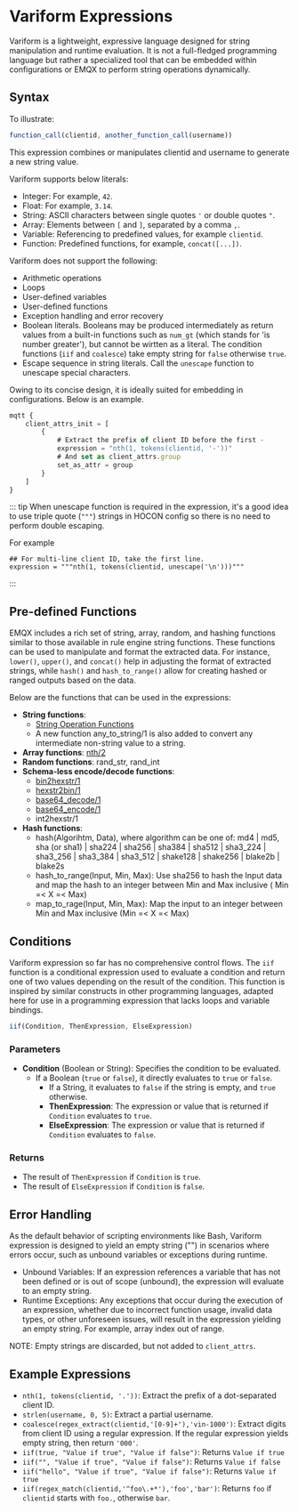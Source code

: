 # Variform Expressions

Variform is a lightweight, expressive language designed for string manipulation and runtime evaluation.
It is not a full-fledged programming language but rather a specialized tool that can be embedded within
configurations or EMQX to perform string operations dynamically.

## Syntax

To illustrate:

```js
function_call(clientid, another_function_call(username))
```

This expression combines or manipulates clientid and username to generate a new string value.

Variform supports below literals:

- Integer: For example, `42`.
- Float: For example, `3.14`.
- String: ASCII characters between single quotes `'` or double quotes `"`.
- Array: Elements between `[` and `]`, separated by a comma `,`.
- Variable: Referencing to predefined values, for example `clientid`.
- Function: Predefined functions, for example, `concat([...])`.

Variform does not support the following:

- Arithmetic operations
- Loops
- User-defined variables
- User-defined functions
- Exception handling and error recovery
- Boolean literals. Booleans may be produced intermediately as return values from a built-in functions such as `num_gt` (which stands for 'is number greater'),
  but cannot be wirtten as a literal. The condition functions (`iif` and `coalesce`) take empty string for `false` otherwise `true`.
- Escape sequence in string literals. Call the `unescape` function to unescape special characters.

Owing to its concise design, it is ideally suited for embedding in configurations. Below is an example.

```js
mqtt {
    client_attrs_init = [
        {
            # Extract the prefix of client ID before the first -
            expression = "nth(1, tokens(clientid, '-'))"
            # And set as client_attrs.group
            set_as_attr = group
        }
    ]
}
```

::: tip
When unescape function is required in the expression, it's a good idea to use triple quote (`"""`) strings in HOCON config
so there is no need to perform double escaping.

For example

```
## For multi-line client ID, take the first line.
expression = """nth(1, tokens(clientid, unescape('\n')))"""
```
:::

## Pre-defined Functions

EMQX includes a rich set of string, array, random, and hashing functions similar to those available in rule engine string functions.
These functions can be used to manipulate and format the extracted data. For instance, `lower()`, `upper()`,
and `concat()` help in adjusting the format of extracted strings, while `hash()` and `hash_to_range()` allow for creating hashed or ranged outputs based on the data.

Below are the functions that can be used in the expressions:

- **String functions**:
  - [String Operation Functions](../data-integration/rule-sql-builtin-functions.md#string-operation-functions)
  - A new function any_to_string/1 is also added to convert any intermediate non-string value to a string.
- **Array functions**: [nth/2](../data-integration/rule-sql-builtin-functions.md#nth-n-integer-array-array-any)
- **Random functions**: rand_str, rand_int
- **Schema-less encode/decode functions**:
  - [bin2hexstr/1](../data-integration/rule-sql-builtin-functions.md#bin2hexstr-data-binary-string)
  - [hexstr2bin/1](../data-integration/rule-sql-builtin-functions.md#hexstr2bin-data-string-binary)
  - [base64_decode/1](../data-integration/rule-sql-builtin-functions.md#base64-decode-data-string-bytes-string)
  - [base64_encode/1](../data-integration/rule-sql-builtin-functions.md#base64-encode-data-string-bytes-string)
  - int2hexstr/1
- **Hash functions**:
  - hash(Algorihtm, Data), where  algorithm can be one of: md4 | md5, sha (or sha1) | sha224 | sha256 | sha384 | sha512 | sha3_224 | sha3_256 | sha3_384 | sha3_512 | shake128 | shake256 | blake2b | blake2s
  - hash_to_range(Input, Min, Max): Use sha256 to hash the Input data and map the hash to an integer between Min and Max inclusive ( Min =< X =< Max)
  - map_to_rage(Input, Min, Max): Map the input to an integer between Min and Max inclusive (Min =< X =< Max)

## Conditions

Variform expression so far has no comprehensive control flows. The `iif` function is a conditional expression used
to evaluate a condition and return one of two values depending on the result of the condition. This function is
inspired by similar constructs in other programming languages, adapted here for use in a programming expression
that lacks loops and variable bindings.

```js
iif(Condition, ThenExpression, ElseExpression)
```

### Parameters

- **Condition** (Boolean or String): Specifies the condition to be evaluated.
  - If a Boolean (`true` or `false`), it directly evaluates to `true` or `false`.
    - If a String, it evaluates to `false` if the string is empty, and `true` otherwise.
    - **ThenExpression**: The expression or value that is returned if `Condition` evaluates to `true`.
    - **ElseExpression**: The expression or value that is returned if `Condition` evaluates to `false`.

### Returns

- The result of `ThenExpression` if `Condition` is `true`.
- The result of `ElseExpression` if `Condition` is `false`.

## Error Handling

As the default behavior of scripting environments like Bash, Variform expression is designed to yield an empty string ("") in scenarios where errors occur, such as unbound variables or exceptions during runtime.

- Unbound Variables: If an expression references a variable that has not been defined or is out of scope (unbound), the expression will evaluate to an empty string.
- Runtime Exceptions: Any exceptions that occur during the execution of an expression, whether due to incorrect function usage, invalid data types, or other unforeseen issues, will result in the expression yielding an empty string. For example, array index out of range.

NOTE: Empty strings are discarded, but not added to `client_attrs`.

## Example Expressions

- `nth(1, tokens(clientid, '.'))`:  Extract the prefix of a dot-separated client ID.
- `strlen(username, 0, 5)`: Extract a partial username.
- `coalesce(regex_extract(clientid,'[0-9]+'),'vin-1000')`: Extract digits from client ID using a regular expression. If the regular expression yields empty string, then return `'000'`.
- `iif(true, "Value if true", "Value if false")`: Returns `Value if true`
- `iif("", "Value if true", "Value if false")`: Returns `Value if false`
- `iif("hello", "Value if true", "Value if false")`: Returns `Value if true`
- `iif(regex_match(clientid,'^foo\.+*'),'foo','bar')`: Returns `foo` if `clientid` starts with `foo.`, otherwise `bar`.
